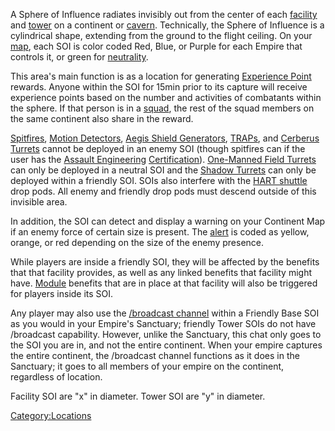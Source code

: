 A Sphere of Influence radiates invisibly out from the center of each
[facility](facilities.md) and [tower](towers.md) on a
continent or [cavern](caverns.md). Technically, the Sphere of
Influence is a cylindrical shape, extending from the ground to the
flight ceiling. On your [map](Continental_Map.md), each SOI is
color coded Red, Blue, or Purple for each Empire that controls it, or
green for [neutrality](neutral.md).

This area's main function is as a location for generating [Experience
Point](Experience_Points.md) rewards. Anyone within the SOI for
15min prior to its capture will receive experience points based on the
number and activities of combatants within the sphere. If that person is
in a [squad](squad.md), the rest of the squad members on the
same continent also share in the reward.

[Spitfires](Spitfire.md#Spitfire_Turret), [Motion
Detectors](ACE.md#Motion_Sensor_Alarm), [Aegis Shield
Generators](Aegis_Shield_Generator.md),
[TRAPs](TRAP.md), and [Cerberus
Turrets](Cerberus_Turret.md) cannot be deployed in an enemy SOI
(though spitfires can if the user has the [Assault
Engineering](Assault_Engineering.md)
[Certification](Certification.md)). [One-Manned Field
Turrets](One-Manned_Field_Turret.md) can only be deployed in a
neutral SOI and the [Shadow Turrets](Shadow_Turret.md) can only
be deployed within a friendly SOI. SOIs also interfere with the [HART
shuttle](HART.md) drop pods. All enemy and friendly drop pods
must descend outside of this invisible area.

In addition, the SOI can detect and display a warning on your Continent
Map if an enemy force of certain size is present. The
[alert](alert.md) is coded as yellow, orange, or red depending
on the size of the enemy presence.

While players are inside a friendly SOI, they will be affected by the
benefits that that facility provides, as well as any linked benefits
that facility might have. [Module](Module.md) benefits that are
in place at that facility will also be triggered for players inside its
SOI.

Any player may also use the [/broadcast
channel](In-Game_Commands.md) within a Friendly Base SOI as you
would in your Empire's Sanctuary; friendly Tower SOIs do not have
/broadcast capability. However, unlike the Sanctuary, this chat only
goes to the SOI you are in, and not the entire continent. When your
empire captures the entire continent, the /broadcast channel functions
as it does in the Sanctuary; it goes to all members of your empire on
the continent, regardless of location.

Facility SOI are "x" in diameter. Tower SOI are "y" in diameter.

[Category:Locations](Category:Locations.md)
